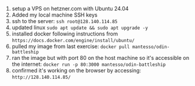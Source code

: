 1) setup a VPS on hetzner.com with Ubuntu 24.04
2) Added my local machine SSH keys
3) ssh to the server: `ssh root@128.140.114.85`
4) updated linux `sudo apt update && sudo apt upgrade -y`
5) installed docker following instructions from `https://docs.docker.com/engine/install/ubuntu/`
6) pulled my image from last exercise: `docker pull mantesso/odin-battleship`
7) ran the image but with port 80 on the host machine so it's accessible on the internet: `docker run -p 80:3000 mantesso/odin-battleship`
8) confirmed it's working on the browser by accessing: `http://128.140.114.85/`